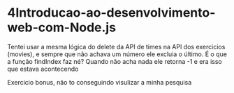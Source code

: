 # 4Introducao-ao-desenvolvimento-web-com-Node.js

Tentei usar a mesma lógica do delete da API de times na API dos exercicios (movies), e sempre que não achava um número ele excluia o último. É o que a função findIndex faz né? Quando não acha nada ele retorna -1 e era isso que estava acontecendo

Exercicio bonus, não to conseguindo visulizar a minha pesquisa